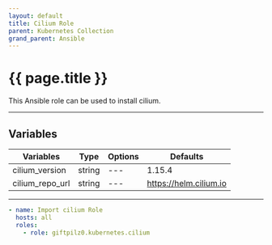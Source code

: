 ```yaml
---
layout: default
title: Cilium Role
parent: Kubernetes Collection
grand_parent: Ansible
---
```


# {{ page.title }}

This Ansible role can be used to install cilium.

______________________________________________________________________

## Variables

| Variables       | Type   | Options | Defaults               |
| --------------- | ------ | ------- | ---------------------- |
| cilium_version  | string | ---     | 1.15.4                 |
| cilium_repo_url | string | ---     | https://helm.cilium.io |

______________________________________________________________________

```yaml
- name: Import cilium Role
  hosts: all
  roles:
    - role: giftpilz0.kubernetes.cilium
```
